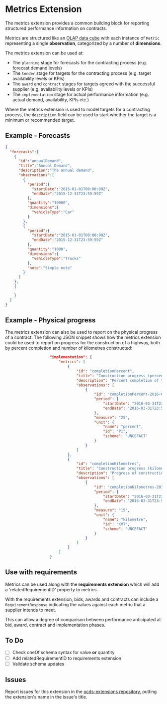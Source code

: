 Metrics Extension
=================

The metrics extension provides a common building block for reporting structured performance information on contracts. 

Metrics are structured like an [OLAP data cube](https://en.wikipedia.org/wiki/OLAP_cube) with each instance of ```Metric``` representing a single **observation**, categorized by a number of **dimensions**.

The metrics extension can be used at:

* The ```planning``` stage for forecasts for the contracting process (e.g. forecast demand levels)
* The ```tender``` stage for targets for the contracting process (e.g. target availability levels or KPIs)
* The ```award``` and ```contract``` stages for targets agreed with the successful supplier (e.g. availability levels or KPIs)
* The ```implementation``` stage for actual performance information (e.g. actual demand, availability, KPIs etc.)

Where the metrics extension is used to model targets for a contracting process, the ```description``` field can be used to start whether the target is a minimum or recommended target.

## Example - Forecasts

```json
{
  "forecasts":[
    {
      "id":"annualDemand",
      "title":"Annual Demand",
      "description":"The annual demand",
      "observations":[
        {
          "period":{
            "startDate":"2015-01-01T00:00:00Z",
            "endDate":"2015-12-31T23:59:59Z"
          },
          "quantity":"10000",
          "dimensions":{
            "vehicleType":"Car"
          }
        },
        {
          "period":{
            "startDate":"2015-01-01T00:00:00Z",
            "endDate":"2015-12-31T23:59:59Z"
          },
          "quantity":"1000",
          "dimensions":{
            "vehicleType":"Trucks"
          },
          "note":"Simple note"
        }
      ]
    },
    {

    }
  ]
}
```
## Example - Physical progress

The metrics extension can also be used to report on the physical progress of a contract. The following JSON snippet shows how the metrics extension could be used to report on progress for the construction of a highway, both by percent completion and number of kilometres constructed:

```json
                    "implementation": {
                        "metrics": [
                            {
                                "id": "completionPercent",
                                "title": "Construction progress (percent)",
                                "description": "Percent completion of the construction of example highway",
                                "observations": [
                                    {
                                        "id": "completionPercent-2016-Q1",
                                        "period": {
                                            "startDate": "2016-03-31T23:59:59Z",
                                            "endDate": "2016-03-31T23:59:59Z"
                                        },
                                        "measure": "25",
                                        "unit": {
                                            "name": "percent",
                                            "id": "P1",
                                            "scheme": "UNCEFACT"
                                        }
                                    }
                                ]
                            },
                            {
                                "id": "completionKilometres",
                                "title": "Construction progress (kilometres)",
                                "description": "Progress of construction of example highway measured in kilometres",
                                "observations": [
                                    {
                                        "id": "completionKilometres-2016-Q1",
                                        "period": {
                                            "startDate": "2016-03-31T23:59:59Z",
                                            "endDate": "2016-03-31T23:59:59Z"
                                        },
                                        "measure": "15",
                                        "unit": {
                                            "name": "kilometre",
                                            "id": "KMT",
                                            "scheme": "UNCEFACT"
                                        }
                                    }
                                ]
                            }
                        ]
                    }
```

## Use with requirements

Metrics can be used along with the **requirements extension** which will add a 'relatedRequirementID' property to metrics. 

With the requirements extension, bids, awards and contracts can include a ```RequirementResponse``` indicating the values against each metric that a supplier intends to meet. 

This can allow a degree of comparison between performance anticipated at bid, award, contract and implementation phases.

## To Do

* [ ] Check oneOf schema syntax for value **or** quantity
* [ ] Add relatedRequirementID to requirements extension
* [ ] Validate schema updates

## Issues

Report issues for this extension in the [ocds-extensions repository](https://github.com/open-contracting/ocds-extensions/issues), putting the extension's name in the issue's title.
